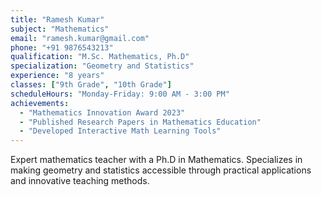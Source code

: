 ```yaml
---
title: "Ramesh Kumar"
subject: "Mathematics"
email: "ramesh.kumar@gmail.com"
phone: "+91 9876543213"
qualification: "M.Sc. Mathematics, Ph.D"
specialization: "Geometry and Statistics"
experience: "8 years"
classes: ["9th Grade", "10th Grade"]
scheduleHours: "Monday-Friday: 9:00 AM - 3:00 PM"
achievements: 
  - "Mathematics Innovation Award 2023"
  - "Published Research Papers in Mathematics Education"
  - "Developed Interactive Math Learning Tools"
---
```

Expert mathematics teacher with a Ph.D in Mathematics. Specializes in making geometry and statistics accessible through practical applications and innovative teaching methods. 